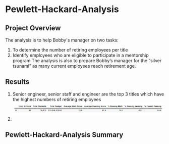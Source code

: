 # Pewlett-Hackard-Analysis

## Project Overview 
The analysis is to help Bobby's manager on two tasks:
1. To determine the number of retiring employees per title
2. Identify employees who are eligible to participate in a mentorship program
The analysis is also to prepare Bobby’s manager for the “silver tsunami” as many current employees reach retirement age.

## Results 

1. Senior engineer, senior staff and engineer are the top 3 titles which have the highest numbers of retiring employees 
![](https://github.com/esaer/School_District_Analysis/blob/main/District%20Summary.PNG)
2. 

## Pewlett-Hackard-Analysis Summary 

